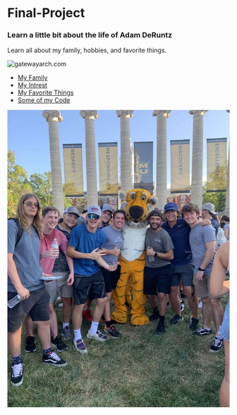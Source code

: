 # Final-Project
<!DOCTYPE html>
<html>
<head>
</head>
<body>

<h3>Learn a little bit about the life of Adam DeRuntz</h3>
<p>Learn all about my family, hobbies, and favorite things. </p>
<img src="https://www.gatewayarch.com/wp-content/uploads/2020/06/GatewayArch600X400.png" alt= "gatewayarch.com">

<ul>
    <li><a href = "family.html" title = "My Family"> My Family </a></li>
    <li><a href = "intrest.html" title = "My Intrest"> My Intrest </a></li>
    <li><a href = "favorties.html" title = "My Favorite Things"> My Favorite Things </a></li>
    <li><a href = "code.html" title = "Some of my Code"> Some of my Code </a></li>
</ul>
<img src= "friend_image.jpeg" alt = "Some of my friends">
</body>
</html>
